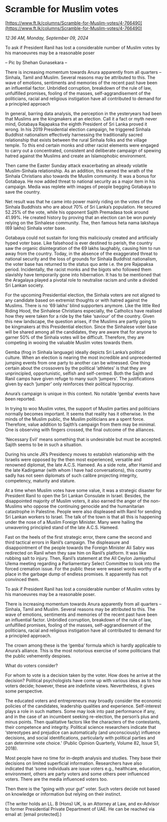 # Scramble for Muslim votes

[https://www.ft.lk/columns/Scramble-for-Muslim-votes/4-766490](https://www.ft.lk/columns/Scramble-for-Muslim-votes/4-766490)

*12:36 AM, Monday, September 09, 2024*

To ask if President Ranil has lost a considerable number of Muslim votes by his manoeuvres may be a reasonable poser

– Pic by Shehan Gunasekara –

There is increasing momentum towards Anura apparently from all quarters – Sinhala, Tamil and Muslim. Several reasons may be attributed to this. The wave of emotions, sentiments and memories of the recent past have been an influential factor. Unbridled corruption, breakdown of the rule of law, unfulfilled promises, fooling of the masses, self-aggrandisement of the politicians, racial and religious instigation have all contributed to demand for a principled approach

In general, barring data analysis, the perception in the yesteryears had been that Muslims are the kingmakers at an election. Call it a fact or myth never mind, Gotabaya Rajapaksa the eighth President of Sri Lanka proved it wrong. In his 2019 Presidential election campaign, he triggered Sinhala Buddhist nationalism effectively harnessing the traditionally sacred relationship that exists between the rural Sinhala folks and the village temple. To this end certain monks and other racist elements were engaged to carry out a concentrated, consistent and deliberate campaign of spewing hatred against the Muslims and create an Islamophobic environment.

Then came the Easter Sunday attack exacerbating an already volatile Muslim-Sinhala relationship. As an addition, this earned the wrath of the Sinhala Christians also towards the Muslim community. It was a bonus for Gotabaya. He now added threat to national security as a major item in his campaign. Media was replete with images of people begging Gotabaya to save the country.

Net result was that he came into power mainly riding on the votes of the Sinhala Buddhists who are about 70% of Sri Lanka’s population. He secured 52.25% of the vote, while his opponent Sajith Premadasa took around 41.99%. He created history by proving that an election can be won purely relying on the Sinhalese community. The, then famous heta nama lakshaya (69 lakhs) Sinhala voter base.

Gotabaya could not sustain for long this maliciously created and artificially hyped voter base. Like falsehood is ever destined to perish, the country saw the organic disintegration of the 69 lakhs laughably, causing him to run away from the country. Today, in the absence of the exaggerated threat to national security and the loss of grounds for Sinhala Buddhist nationalism, the voter base has returned to the status quo ante i.e. the pre Rajapaksa period. Incidentally, the racist monks and the bigots who followed them slavishly have temporarily gone into hibernation. It has to be mentioned that the Aragalaya played a pivotal role to neutralise racism and unite a divided Sri Lankan society.

For the upcoming Presidential election, the Sinhala voters are not aligned to any candidate based on extremist thoughts or with hatred against the Muslims. There is no ‘69 lakhs’ blind supporters anymore. Like the little Red Riding Hood, the Sinhalese Christians especially, the Catholics have realised how they were taken for a ride by the fake ‘saviour’ of the country. Given this new landscape, the question arises, if the Muslims are partly going to be kingmakers at this Presidential election. Since the Sinhalese voter base will be shared among all the candidates, they are aware that for anyone to garner 50% of the Sinhala votes will be difficult. Therefore, they are competing in wooing the valuable Muslim votes towards them.

Gemba (frog in Sinhala language) ideally depicts Sri Lanka’s political culture. When an election is nearing the most incredible and unprecedented jumping events from one party to another can be witnessed. One thing certain about the crossovers by the political ‘athletes’ is that they are unprincipled, opportunistic, selfish and self-centred. Both the Sajith and Ranil camps have given refuge to many such ‘jumpers’. The justifications given by each ‘jumper’ only reinforces their political hypocrisy.

Anura’s campaign is unique in this context. No notable ‘gemba’ events have been reported.

In trying to woo Muslim votes, the support of Muslim parties and politicians normally becomes important. It seems that reality has it otherwise. In the minds of the Muslim public, the Muslim politicians are a spent force. Therefore, value addition to Sajith’s campaign from them may be minimal. One is observing with fingers crossed, the final outcome of the alliances.

‘Necessary Evil’ means something that is undesirable but must be accepted. Sajith seems to be in such a situation.

During his uncle JR’s Presidency moves to establish relationship with the Israelis were opposed by the then most experienced, versatile and renowned diplomat, the late A.C.S. Hameed. As a side note, after Hamid and the late Kadirgamar (with whom I have had conversations), this country sadly has not seen diplomats of such calibre projecting integrity, competency, maturity and stature.

At a time when Muslim votes have some value, it was a strategic disaster for President Ranil to open the Sri Lankan Consulate in Israel. Besides, the disappointed majority of Muslim voters, it also earned the anger of the non-Muslims who oppose the continuing genocide and the humanitarian catastrophe in Palestine. People were also displeased with Ranil for sending Sri Lankan workers to Israel. The talk of the town is that all this is happening under the nose of a Muslim Foreign Minister. Many were hailing the unwavering principled stand of the late A.C.S. Hameed.

Fast on the heels of the first strategic error, there came the second and third tactical errors in Ranil’s campaign. The displeasure and disappointment of the people towards the Foreign Minister Ali Sabry was redirected on Ranil when they saw him on Ranil’s platform. It was like rubbing salt to injury. Then, Ranil’s statement at the All Ceylon Jamiyathul Ulema meeting regarding a Parliamentary Select Committee to look into the forced cremation issue. For the public these were weasel words worthy of a place in the garbage dump of endless promises. It apparently has not convinced them.

To ask if President Ranil has lost a considerable number of Muslim votes by his manoeuvres may be a reasonable poser.

There is increasing momentum towards Anura apparently from all quarters – Sinhala, Tamil and Muslim. Several reasons may be attributed to this. The wave of emotions, sentiments and memories of the recent past have been an influential factor. Unbridled corruption, breakdown of the rule of law, unfulfilled promises, fooling of the masses, self-aggrandisement of the politicians, racial and religious instigation have all contributed to demand for a principled approach.

The crown among these is the ‘gemba’ formula which is hardly applicable to Anura’s alliance. This is the most notorious exercise of some politicians that the public vehemently despises.

What do voters consider?

For whom to vote is a decision taken by the voter. How does he arrive at the decision? Political psychologists have come up with various ideas as to how voters decide; however, these are indefinite views. Nevertheless, it gives some perspective.

The educated voters and entrepreneurs may broadly consider the economic policies of the candidates, leadership qualities and experience. Self-interest plays a role in such matters. Some may look into past performance if any, and in the case of an incumbent seeking re-election, the person’s plus and minus points. Then qualitative factors like the characters of the contestants, their competence and integrity. Political science researchers indicate that ‘stereotypes and prejudice can automatically (and unconsciously) influence decisions, and social identifications, particularly with political parties and can determine vote choice.’ (Public Opinion Quarterly, Volume 82, Issue S1, 2018).

Most people have no time for in-depth analysis and studies. They base their decisions on limited superficial information. Researchers have also indicated that ‘some individuals are issue voters e.g., healthcare, education, environment, others are party voters and some others peer influenced voters. There are the media influenced voters too.

Then there is the “going with your gut” voter. Such voters decide not based on knowledge or information but relying on their instinct.

(The writer holds an LL. B (Hons) UK, is an Attorney at Law, and ex-Advisor to former Presidential Private Department of UAE. He can be reached via email at: [email protected].)

